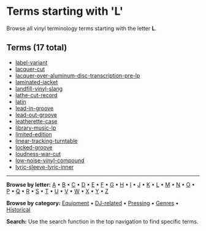 # Terms starting with 'L'

Browse all vinyl terminology terms starting with the letter **L**.

## Terms (17 total)

- [label-variant](../terms/l/label-variant.md)
- [lacquer-cut](../terms/l/lacquer-cut.md)
- [lacquer-over-aluminum-disc-transcription-pre-lp](../terms/l/lacquer-over-aluminum-disc-transcription-pre-lp.md)
- [laminated-jacket](../terms/l/laminated-jacket.md)
- [landfill-vinyl-slang](../terms/l/landfill-vinyl-slang.md)
- [lathe-cut-record](../terms/l/lathe-cut-record.md)
- [latin](../terms/l/latin.md)
- [lead-in-groove](../terms/l/lead-in-groove.md)
- [lead-out-groove](../terms/l/lead-out-groove.md)
- [leatherette-case](../terms/l/leatherette-case.md)
- [library-music-lp](../terms/l/library-music-lp.md)
- [limited-edition](../terms/l/limited-edition.md)
- [linear-tracking-turntable](../terms/l/linear-tracking-turntable.md)
- [locked-groove](../terms/l/locked-groove.md)
- [loudness-war-cut](../terms/l/loudness-war-cut.md)
- [low-noise-vinyl-compound](../terms/l/low-noise-vinyl-compound.md)
- [lyric-sleeve-lyric-inner](../terms/l/lyric-sleeve-lyric-inner.md)


---

**Browse by letter:** [A](a.md) • [B](b.md) • [C](c.md) • [D](d.md) • [E](e.md) • [F](f.md) • [G](g.md) • [H](h.md) • [I](i.md) • [J](j.md) • [K](k.md) • [L](l.md) • [M](m.md) • [N](n.md) • [O](o.md) • [P](p.md) • [Q](q.md) • [R](r.md) • [S](s.md) • [T](t.md) • [U](u.md) • [V](v.md) • [W](w.md) • [X](x.md) • [Y](y.md) • [Z](z.md)

**Browse by category:** [Equipment](../tags/equipment.md) • [DJ-related](../tags/dj-related.md) • [Pressing](../tags/pressing.md) • [Genres](../tags/genres.md) • [Historical](../tags/historical.md)

**Search:** Use the search function in the top navigation to find specific terms.
